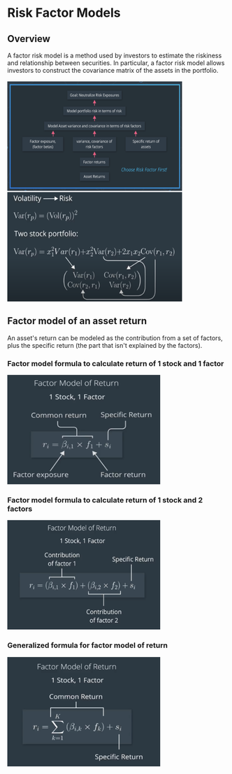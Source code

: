 # Risk Factor Models

## Overview

A factor risk model is a method used by investors to estimate the riskiness and relationship between securities. In particular, a factor risk model allows investors to construct the covariance matrix of the assets in the portfolio.<br><br>
<img src="./Images/1. risk factor model overview.png" width=400 height=250></img>
<img src="./Images/2. volatility.png" width=400 height=250></img>

## Factor model of an asset return

An asset's return can be modeled as the contribution from a set of factors, plus the specific return (the part that isn't explained by the factors).

### Factor model formula to calculate return of 1 stock and 1 factor

<img src="./Images/3. 1 stock 1 factor.png" width=350 height=250></img>


### Factor model formula to calculate return of 1 stock and 2 factors

<img src="./Images/4. 1 stock 2 factors.png" width=350 height=250></img>

### Generalized formula for factor model of return

<img src="./Images/5. generalized factor return formula.png" width=350 height=250></img>
